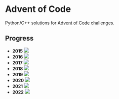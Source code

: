 # Advent of Code
Python/C++ solutions for [Advent of Code](https://adventofcode.com/) challenges.

## Progress
- **2015** ![](https://progress-bar.dev/7/?scale=25&width=300&suffix=/25)
- **2016** ![](https://progress-bar.dev/7/?scale=25&width=300&suffix=/25)
- **2017** ![](https://progress-bar.dev/6/?scale=25&width=300&suffix=/25)
- **2018** ![](https://progress-bar.dev/6/?scale=25&width=300&suffix=/25)
- **2019** ![](https://progress-bar.dev/6/?scale=25&width=300&suffix=/25)
- **2020** ![](https://progress-bar.dev/7/?scale=25&width=300&suffix=/25)
- **2021** ![](https://progress-bar.dev/6/?scale=25&width=300&suffix=/25)
- **2022** ![](https://progress-bar.dev/20/?scale=25&width=300&suffix=/25)
